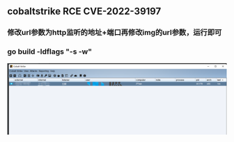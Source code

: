 ## cobaltstrike RCE CVE-2022-39197

### 修改url参数为http监听的地址+端口再修改img的url参数，运行即可

### go build -ldflags "-s -w"


![!est](img.png)